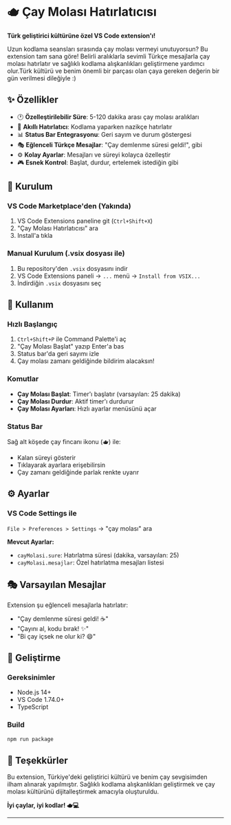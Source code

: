 # 🫖 Çay Molası Hatırlatıcısı

**Türk geliştirici kültürüne özel VS Code extension'ı!**

Uzun kodlama seansları sırasında çay molası vermeyi unutuyorsun? Bu extension tam sana göre! Belirli aralıklarla sevimli Türkçe mesajlarla çay molası hatırlatır ve sağlıklı kodlama alışkanlıkları geliştirmene yardımcı olur.Türk kültürü ve benim önemli bir parçası olan çaya gereken değerin bir gün verilmesi dileğiyle :)

## ✨ Özellikler

- 🕐 **Özelleştirilebilir Süre**: 5-120 dakika arası çay molası aralıkları
- 🎯 **Akıllı Hatırlatıcı**: Kodlama yaparken nazikçe hatırlatır
- 📊 **Status Bar Entegrasyonu**: Geri sayım ve durum göstergesi
- 🎭 **Eğlenceli Türkçe Mesajlar**: "Çay demlenme süresi geldi!", gibi
- ⚙️ **Kolay Ayarlar**: Mesajları ve süreyi kolayca özelleştir
- 🎮 **Esnek Kontrol**: Başlat, durdur, ertelemek istediğin gibi

## 🚀 Kurulum

### VS Code Marketplace'den (Yakında)
1. VS Code Extensions paneline git (`Ctrl+Shift+X`)
2. "Çay Molası Hatırlatıcısı" ara
3. Install'a tıkla

### Manual Kurulum (.vsix dosyası ile)
1. Bu repository'den `.vsix` dosyasını indir
2. VS Code Extensions paneli → `...` menü → `Install from VSIX...`
3. İndirdiğin `.vsix` dosyasını seç

## 📖 Kullanım

### Hızlı Başlangıç
1. `Ctrl+Shift+P` ile Command Palette'i aç
2. "Çay Molası Başlat" yazıp Enter'a bas
3. Status bar'da geri sayımı izle
4. Çay molası zamanı geldiğinde bildirim alacaksın!

### Komutlar
- **Çay Molası Başlat**: Timer'ı başlatır (varsayılan: 25 dakika)
- **Çay Molası Durdur**: Aktif timer'ı durdurur
- **Çay Molası Ayarları**: Hızlı ayarlar menüsünü açar

### Status Bar
Sağ alt köşede çay fincanı ikonu (🫖) ile:
- Kalan süreyi gösterir
- Tıklayarak ayarlara erişebilirsin
- Çay zamanı geldiğinde parlak renkte uyarır

## ⚙️ Ayarlar

### VS Code Settings ile
`File > Preferences > Settings` → "çay molası" ara

**Mevcut Ayarlar:**
- `cayMolasi.sure`: Hatırlatma süresi (dakika, varsayılan: 25)
- `cayMolasi.mesajlar`: Özel hatırlatma mesajları listesi


## 🎭 Varsayılan Mesajlar

Extension şu eğlenceli mesajlarla hatırlatır:
- "Çay demlenme süresi geldi! ☕"
- "Çayını al, kodu bırak! ✨"
- "Bi çay içsek ne olur ki? 😄"

## 🔧 Geliştirme

### Gereksinimler
- Node.js 14+
- VS Code 1.74.0+
- TypeScript


### Build
```bash
npm run package
```


## 🙏 Teşekkürler

Bu extension, Türkiye'deki geliştirici kültürü ve benim çay sevgisimden ilham alınarak yapılmıştır. Sağlıklı kodlama alışkanlıkları geliştirmek ve çay molası kültürünü dijitalleştirmek amacıyla oluşturuldu.

**İyi çaylar, iyi kodlar! 🫖💻**

---